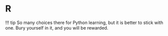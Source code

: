 # R

!!! tip
    So many choices there for Python learning, but it is better to stick with one. Bury yourself in it, and you will be rewarded.

<!-- <div class="grid cards" markdown>

-   :fontawesome-solid-book:{ .lg .middle } __Python For Beginners__

    ---
    Author: [Visualize-ML](https://github.com/Visualize-ML)

    In Chinese, Visual ML Series 1

    [:octicons-arrow-right-24: Check PDF](/CODING/PYTHON/Book1_Python-For-Beginners_编程不难.pdf){:target="_blank"}

    [:octicons-arrow-right-24: <a href="https://github.com/Visualize-ML/Book1_Python-For-Beginners" target="_blank"> Source Code </a>](#)

</div> -->

<!-- <iframe src="/CODING/PYTHON/Book1_Python-For-Beginners_编程不难.pdf" width="100%" height="600px"></iframe> -->


